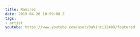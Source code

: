 ```yaml
---
title: Ramirez
date: 2019-04-26 10:59:00 Z
tags:
- artist
youtube: https://www.youtube.com/user/DaVinci12409/featured
---
```


